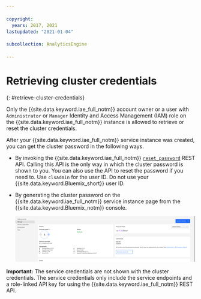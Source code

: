 ```yaml
---

copyright:
  years: 2017, 2021
lastupdated: "2021-01-04"

subcollection: AnalyticsEngine

---
```


# Retrieving cluster credentials
{: #retrieve-cluster-credentials}

Only the {{site.data.keyword.iae_full_notm}} account owner or a user with `Administrator` or `Manager` Identity and Access Management (IAM)  role on the {{site.data.keyword.iae_full_notm}} instance is allowed to retrieve or reset the cluster credentials.

After your {{site.data.keyword.iae_full_notm}} service instance was created, you can get the cluster password in the following ways.

- By invoking the {{site.data.keyword.iae_full_notm}} [`reset_password`](/docs/AnalyticsEngine?topic=AnalyticsEngine-reset-cluster-password#reset-cluster-password) REST API. Calling this API is the only way in which the cluster password is shown to you. You can also use the API to reset the password if you need to. Use `clsadmin` for the user ID. Do not use your {{site.data.keyword.Bluemix_short}} user ID.

- By generating the cluster password on the {{site.data.keyword.iae_full_notm}} service instance page from the {{site.data.keyword.Bluemix_notm}} console.  

  ![Shows the various states during cluster  provisioning.](images/generate-password-in-console.png)

**Important:** The service credentials are not shown with the cluster credentials. The service credentials only include the service endpoints and a role-linked API key for using the {{site.data.keyword.iae_full_notm}} REST API.
